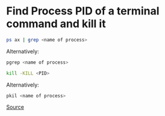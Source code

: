 # Find Process PID of a terminal command and kill it

```sh
ps ax | grep <name of process>
```

Alternatively:

```sh
pgrep <name of process>
```

```sh
kill -KILL <PID>
```

Alternatively:

```sh
pkil <name of process>
```

[Source](https://askubuntu.com/questions/180336/how-to-find-the-process-id-pid-of-a-running-terminal-program)
